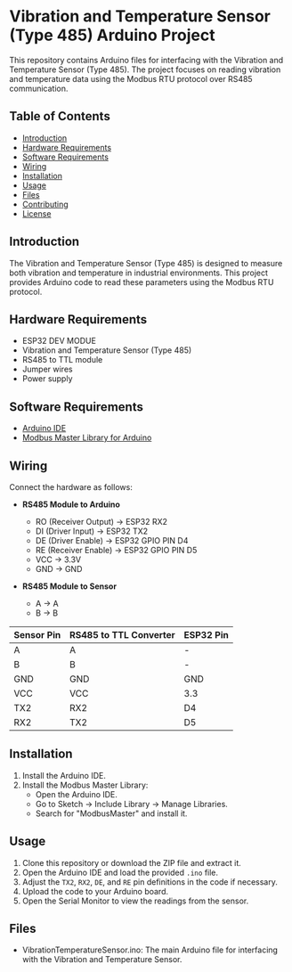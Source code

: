 # Vibration and Temperature Sensor (Type 485) Arduino Project

This repository contains Arduino files for interfacing with the Vibration and Temperature Sensor (Type 485). The project focuses on reading vibration and temperature data using the Modbus RTU protocol over RS485 communication.

## Table of Contents
- [Introduction](#introduction)
- [Hardware Requirements](#hardware-requirements)
- [Software Requirements](#software-requirements)
- [Wiring](#wiring)
- [Installation](#installation)
- [Usage](#usage)
- [Files](#files)
- [Contributing](#contributing)
- [License](#license)

## Introduction
The Vibration and Temperature Sensor (Type 485) is designed to measure both vibration and temperature in industrial environments. This project provides Arduino code to read these parameters using the Modbus RTU protocol.

## Hardware Requirements
- ESP32 DEV MODUE 
- Vibration and Temperature Sensor (Type 485)
- RS485 to TTL module
- Jumper wires
- Power supply

## Software Requirements
- [Arduino IDE](https://www.arduino.cc/en/software)
- [Modbus Master Library for Arduino](https://github.com/4-20ma/ModbusMaster)

## Wiring
Connect the hardware as follows:
- **RS485 Module to Arduino**
  - RO (Receiver Output) -> ESP32 RX2
  - DI (Driver Input) -> ESP32 TX2
  - DE (Driver Enable) -> ESP32 GPIO PIN D4
  - RE (Receiver Enable) -> ESP32 GPIO PIN D5
  - VCC -> 3.3V
  - GND -> GND

- **RS485 Module to Sensor**
  - A -> A
  - B -> B

| Sensor Pin | RS485 to TTL Converter | ESP32 Pin   |
|------------|------------------------|-------------|
| A          | A                      | -           |
| B          | B                      | -           |
| GND        | GND                    | GND         |
| VCC        | VCC                    | 3.3         |
| TX2        | RX2                    | D4          |
| RX2        | TX2                    | D5          |


## Installation
1. Install the Arduino IDE.
2. Install the Modbus Master Library:
   - Open the Arduino IDE.
   - Go to Sketch -> Include Library -> Manage Libraries.
   - Search for "ModbusMaster" and install it.

## Usage
1. Clone this repository or download the ZIP file and extract it.
2. Open the Arduino IDE and load the provided `.ino` file.
3. Adjust the `TX2`, `RX2`, `DE`, and `RE` pin definitions in the code if necessary.
4. Upload the code to your Arduino board.
5. Open the Serial Monitor to view the readings from the sensor.

## Files
- VibrationTemperatureSensor.ino: The main Arduino file for interfacing with the Vibration and Temperature Sensor.
